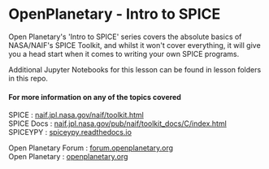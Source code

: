 # __OpenPlanetary__ - Intro to __SPICE__

Open Planetary's 'Intro to SPICE' series covers the absolute basics of NASA/NAIF's SPICE Toolkit, and whilst it won't cover everything, it will give you a head start when it comes to writing your own SPICE programs.

Additional Jupyter Notebooks for this lesson can be found in lesson folders in this repo.

#### For more information on any of the topics covered
SPICE : [naif.jpl.nasa.gov/naif/toolkit.html](naif.jpl.nasa.gov/naif/toolkit.html)  
SPICE Docs : [naif.jpl.nasa.gov/pub/naif/toolkit_docs/C/index.html](naif.jpl.nasa.gov/pub/naif/toolkit_docs/C/index.html)  
SPICEYPY : [spiceypy.readthedocs.io](spiceypy.readthedocs.io)  

Open Planetary Forum : [forum.openplanetary.org](forum.openplanetary.org)  
Open Planetary : [openplanetary.org](openplanetary.org)  
